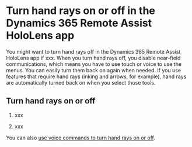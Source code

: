 
# Turn hand rays on or off in the Dynamics 365 Remote Assist HoloLens app

You might want to turn hand rays off in the Dynamics 365 Remote Assist HoloLens app if xxx. When you turn hand rays off, you disable near-field communications, 
which means you have to use touch or voice to use the menus. You can easily turn them back on again when needed. If you use features that require hand rays 
(inking and arrows, for example), hand rays are automatically turned back on when you select those tools.

## Turn hand rays on or off 

1. xxx

2. xxx

You can also [use voice commands to turn hand rays on or off](hololens-voice-commands.md).

